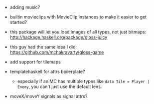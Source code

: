 - adding music?
- builtin movieclips with MovieClip instances to make it easier to get started?

- this package will let you load images of all types, not just bitmaps:
    http://hackage.haskell.org/package/gloss-juicy

- this guy had the same idea I did: https://github.com/mchakravarty/gloss-game
- add support for tilemaps

- templatehaskell for attrs boilerplate?
  - especially if an MC has multiple types like `data Tile = Player | Enemy`, you can't just use the default lens.
- moveX/moveY signals as signal attrs?
